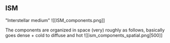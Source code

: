 ## ISM
"Interstellar medium" 
![[ISM_components.png]]

The components are organized in space (very) roughly as follows, basically goes dense + cold to diffuse and hot
![[ism_components_spatial.png|500]]
